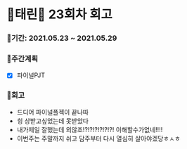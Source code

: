 # 🌼태린🌼 23회차 회고

### 🥕기간: 2021.05.23 ~ 2021.05.29

### 🍆주간계획

- [x] 파이널PJT

### 🥦회고

- 드디어 파이널플젝이 끝나따
- 힝 상받고싶었는데 못받았다
- 내가제일 잘했는데 외않조!?!?!?!?!?!?! 이해할수가없네!!!!
- 이번주는 주말까지 쉬고 담주부터 다시 열심히 살아야겠당ㅎㅅㅎ



